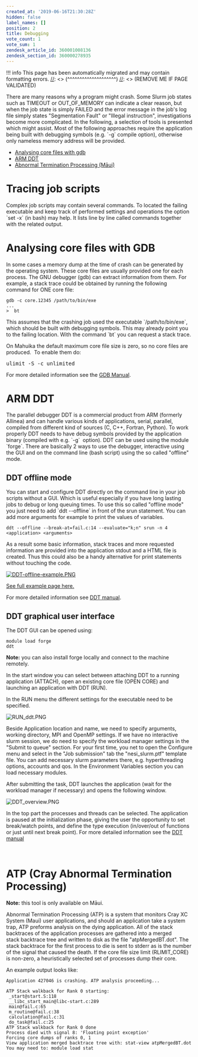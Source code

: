 ```yaml
---
created_at: '2019-06-16T21:30:28Z'
hidden: false
label_names: []
position: 2
title: Debugging
vote_count: 1
vote_sum: 1
zendesk_article_id: 360001008136
zendesk_section_id: 360000278935
---
```



[//]: <> (REMOVE ME IF PAGE VALIDATED)
[//]: <> (vvvvvvvvvvvvvvvvvvvv)
!!! info
    This page has been automatically migrated and may contain formatting errors.
[//]: <> (^^^^^^^^^^^^^^^^^^^^)
[//]: <> (REMOVE ME IF PAGE VALIDATED)
<p>There are many reasons why a program might crash. Some Slurm job states such as TIMEOUT or OUT_OF_MEMORY can indicate a clear reason, but when the job state is simply FAILED and the error message in the job's log file simply states "Segmentation Fault" or "Illegal instruction", investigations become more complicated. In the following, a selection of tools is presented which might assist. Most of the following approaches require the application being built with debugging symbols (e.g. `-g` compile option), otherwise only nameless memory address will be provided.</p>
<ul>
<li><a href="#h_cf410d73-e14d-4abf-897a-374c965aa9dc" target="_self">Analysing core files with gdb</a></li>
<li><a href="#h_c3a74e40-cb68-4f35-b81e-ebf496c587eb" target="_self">ARM DDT</a></li>
<li>
<a href="#h_214a9eb8-a227-421d-a4c2-57f0309a61ec" target="_self">Abnormal Termination Processing (Māui)</a> </li>
</ul>
<h1>Tracing job scripts</h1>
<p>Complex job scripts may contain several commands. To located the failing executable and keep track of performed settings and operations the option `set -x` (in bash) may help. It lists line by line called commands together with the related output.</p>
<h1 id="h_cf410d73-e14d-4abf-897a-374c965aa9dc">Analysing core files with GDB</h1>
<p>In some cases a memory dump at the time of crash can be generated by the operating system. These core files are usually provided one for each process. The GNU debugger (gdb) can extract information from them. For example, a stack trace could be obtained by running the following command for ONE core file:</p>
<pre><code>gdb -c core.12345 /path/to/bin/exe<br>...<br>&gt;  bt</code></pre>
<p>This assumes that the crashing job used the executable `/path/to/bin/exe`, which should be built with debugging symbols. This may already point you to the failing location. With the command `bt` you can request a stack trace.</p>
<p>On Mahuika the default maximum core file size is zero, so no core files are produced.  To enable them do:</p>
<pre>ulimit -S -c unlimited</pre>
<p>For more detailed information see the <a href="https://www.gnu.org/software/gdb/documentation/" target="_self">GDB Manual</a>.</p>
<h1 id="h_c3a74e40-cb68-4f35-b81e-ebf496c587eb">ARM DDT</h1>
<p>The parallel debugger DDT is a commercial product from ARM (formerly Allinea) and can handle various kinds of applications, serial, parallel, compiled from different kind of sources (C, C++, Fortran, Python). To work properly DDT needs to have debug symbols provided by the application binary (compiled with e.g. `-g`  option). DDT can be used using the module `forge`. There are basically 2 ways to use the debugger, interactive using the GUI and on the command line (bash script) using the so called "offline" mode. </p>
<h2>DDT offline mode</h2>
<p>You can start and configure DDT directly on the command line in your job scripts without a GUI. Which is useful especially if you have long lasting jobs to debug or long queuing times. To use this so called "offline mode" you just need to add `ddt --offline` in front of the srun statement. You can add more arguments for example to print the values of variables. </p>
<pre><code>ddt --offline --break-at=fail.c:14 --evaluate="k;n" srun -n 4 &lt;application&gt; &lt;arguments&gt;</code></pre>
<p>As a result some basic information, stack traces and more requested information are provided into the application stdout and a HTML file is created. Thus this could also be a handy alternative for print statements without touching the code.</p>
<p><a href="https://mand35.github.io/NeSI_docu_ext/ddt_sample.html" target="_self"><img src="https://support.nesi.org.nz/hc/article_attachments/360002303456/DDT-offline-example.PNG" alt="DDT-offline-example.PNG"></a></p>
<p><a href="https://mand35.github.io/NeSI_docu_ext/ddt_sample.html" target="_self">See full example page here.</a></p>
<p>For more detailed information see <a href="https://developer.arm.com/docs/101136/latest/ddt/offline-debugging" target="_self">DDT manual</a>.</p>
<h2>DDT graphical user interface</h2>
<p>The DDT GUI can be opened using:</p>
<pre><code>module load forge<br>ddt</code></pre>
<p><strong>Note:</strong> you can also install forge locally and connect to the machine remotely.</p>
<p>In the start window you can select between attaching DDT to a running application (ATTACH), open an existing core file (OPEN CORE) and launching an application with DDT (RUN).</p>
<p>In the RUN menu the different settings for the executable need to be specified.</p>
<p><img src="https://support.nesi.org.nz/hc/article_attachments/360002299296/RUN_ddt.PNG" alt="RUN_ddt.PNG"></p>
<p>Beside Application location and name, we need to specify arguments, working directory, MPI and OpenMP settings. If we have no interactive slurm session, we do need to specify the workload manager settings in the "Submit to queue" section. For your first time, you net to open the Configure menu and select in the "Job submission" tab the "nesi_slurm.ptf" template file. You can add necessary slurm parameters there, e.g. hyperthreading options, accounts and qos. In the Environment Variables section you can load necessary modules.</p>
<p>After submitting the task, DDT launches the application (wait for the workload manager if necessary) and opens the following window. </p>
<p><img src="https://support.nesi.org.nz/hc/article_attachments/360002299256/DDT_overview.PNG" alt="DDT_overview.PNG"></p>
<p>In the top part the processes and threads can be selected. The application is paused at the initialization phase, giving the user the opportunity to set break/watch points, and define the type execution (in/over/out of functions or just until next break point). For more detailed information see the <a href="https://developer.arm.com/docs/101136/latest/ddt" target="_self">DDT manual</a></p>
<p> </p>
<h1 id="h_214a9eb8-a227-421d-a4c2-57f0309a61ec">ATP (Cray Abnormal Termination Processing)</h1>
<p><strong>Note:</strong> this tool is only available on Māui.</p>
<p>Abnormal Termination Processing (ATP) is a system that monitors Cray XC System (Maui) user applications, and should an application take a system trap, ATP preforms analysis on the dying application. All of the stack backtraces of the application processes are gathered into a merged<br>stack backtrace tree and written to disk as the file "atpMergedBT.dot". The stack backtrace for the first process to die is sent to stderr as is the number of the signal that caused the death. If the core file size limit (RLIMIT_CORE) is non-zero, a heuristically selected set of processes dump their core.</p>
<p>An example output looks like:</p>
<pre><code>Application 427046 is crashing. ATP analysis proceeding...<br><br>ATP Stack walkback for Rank 0 starting:<br> _start@start.S:118<br> __libc_start_main@libc-start.c:289<br> main@fail.c:65<br> m_routine@fail.c:38<br> calculation@fail.c:31<br> do_task@fail.c:25<br>ATP Stack walkback for Rank 0 done<br>Process died with signal 8: 'Floating point exception'<br>Forcing core dumps of ranks 0, 1<br>View application merged backtrace tree with: stat-view atpMergedBT.dot<br>You may need to: module load stat</code></pre>
<h1> </h1>